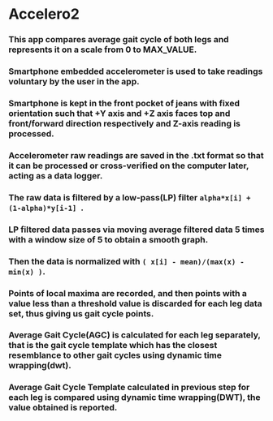 # Accelero2
### This app compares average gait cycle of both legs and represents it on a scale from 0 to MAX_VALUE.<br>
### Smartphone embedded accelerometer is used to take readings voluntary by the user in the app.<br>
### Smartphone is kept in the front pocket of jeans with fixed orientation such that +Y axis and +Z axis faces top and front/forward direction respectively and Z-axis reading is processed.<br>
### Accelerometer raw readings are saved in the .txt format so that it can be processed or cross-verified on the computer later, acting as a data logger.<br>
### The raw data is filtered by a low-pass(LP) filter ```alpha*x[i] + (1-alpha)*y[i-1] ```.<br>
### LP filtered data passes via moving average filtered data 5 times with a window size of 5 to obtain a smooth graph.<br>
### Then the data is normalized with ```( x[i] - mean)/(max(x) - min(x) )```.<br>
### Points of local maxima are recorded, and then points with  a value less than a threshold value is discarded for each leg data set, thus giving us gait cycle points.<br>
### Average Gait Cycle(AGC) is calculated for each leg separately, that is the gait cycle template which has the closest resemblance to other gait cycles using dynamic time wrapping(dwt).<br>
### Average Gait Cycle Template calculated in previous step for each leg is compared using dynamic time wrapping(DWT), the value obtained is reported.<br>
